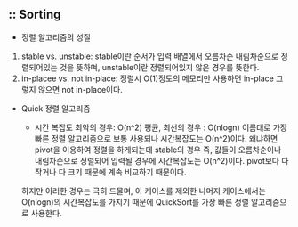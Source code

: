 ## :: Sorting

* 정렬 알고리즘의 성질
1. stable vs. unstable:
    stable이란 순서가 입력 배열에서 오름차순 내림차순으로 정렬되어있는 것을 뜻하며, 
    unstable이란 정렬되어있지 않은 경우를 뜻한다.
2. in-placee vs. not in-place:
    정렬시 O(1)정도의 메모리만 사용하면 in-place
    그렇지 않으면 not in-place이다.

* Quick 정렬 알고리즘
    - 시간 복잡도
        최악의 경우: O(n^2)
        평균, 최선의 경우 : O(nlogn)
    이름대로 가장 빠른 정렬 알고리즘으로 보통 사용되나 시간복잡도는 O(n^2)이다.
    왜냐하면 pivot을 이용하여 정렬을 하게되는데 stable의 경우
    즉, 값들이 오름차순이나 내림차순으로 정렬되어 입력될 경우에 시간복잡도는 O(n^2)이다.
    pivot보다 다 작거나 다 크기 때문에 계속 비교하기 때문이다.
    
    하지만 이러한 경우는 극히 드물며, 이 케이스를 제외한 나머지 케이스에서는 O(nlogn)의 시간복잡도를 가지기 때문에 QuickSort를 가장 빠른 정렬 알고리즘으로 사용한다.

